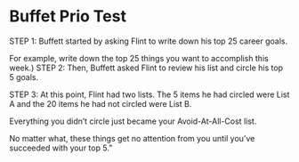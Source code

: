 # Buffet Prio Test
STEP 1: Buffett started by asking Flint to write down his top 25 career goals.

For example, write down the top 25 things you want to accomplish this week.) STEP 2: Then, Buffett asked Flint to review his list and circle his top 5 goals.

STEP 3: At this point, Flint had two lists. The 5 items he had circled were List A and the 20 items he had not circled were List B.

Everything you didn’t circle just became your Avoid-At-All-Cost list.

No matter what, these things get no attention from you until you’ve succeeded with your top 5.”
